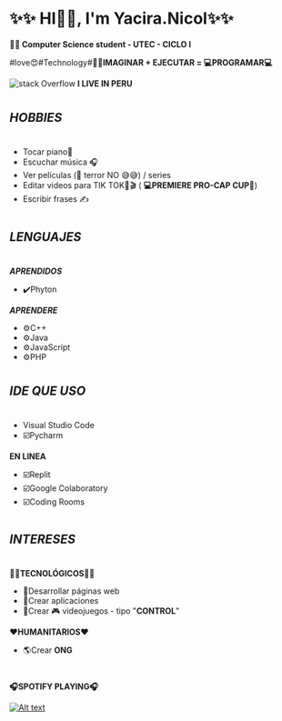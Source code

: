 # ✨✨ HI👋🏼, I'm Yacira.Nicol✨✨
**👨‍🎓 Computer Science student - UTEC - CICLO I**

#love😍#Technology#**👩‍💻IMAGINAR + EJECUTAR = 💻PROGRAMAR💻**

![stack Overflow](https://www.tokioschool.com/wp-content/uploads/2021/01/lenguaje-de-programacion-swift-1.jpg)
**I LIVE IN PERU**
#
***HOBBIES***
-
#
- Tocar piano🎹
- Escuchar música 🎧
- Ver películas (👀 terror NO 😅😅) / series
- Editar videos para TIK TOK🎥🎬 ( **💻PREMIERE PRO-CAP CUP📱**)
- Escribir frases ✍️
#
***LENGUAJES***
-
#
***APRENDIDOS***
- ✔️Phyton

***APRENDERE***
- ⚙️C++            
- ⚙️Java
- ⚙️JavaScript
- ⚙️PHP
#
***IDE QUE USO***
-
#
- Visual Studio Code
-  ☑️Pycharm

**EN LINEA**
-  ☑️Replit
-  ☑️Google Colaboratory
-  ☑️Coding Rooms
#
***INTERESES***
-
#
**👩‍💻TECNOLÓGICOS👩‍💻**
- 🌟Desarrollar páginas web 
- 🌟Crear aplicaciones
- 🌟Crear 🎮 videojuegos - tipo "**CONTROL**"

**❤️HUMANITARIOS❤️**
- 🌎Crear **ONG**
#
**🎧SPOTIFY PLAYING🎧**

[![Alt text](https://img.youtube.com/vi/configuroweb/0.jpg)](https://youtu.be/Conbd0uECQs)

















